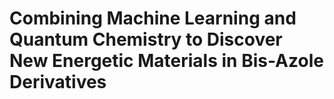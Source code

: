 # Combining Machine Learning and Quantum Chemistry to Discover New Energetic Materials in Bis-Azole Derivatives
